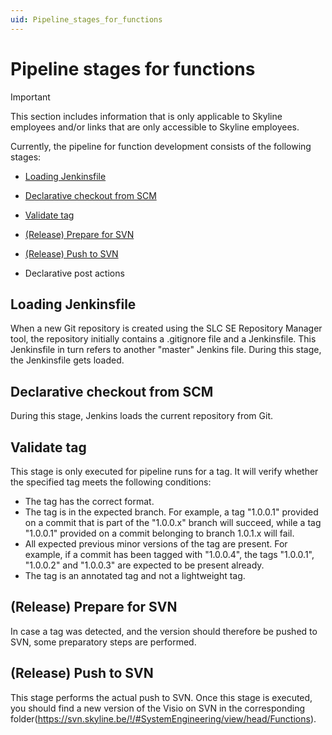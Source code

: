 ```yaml
---
uid: Pipeline_stages_for_functions
---
```


# Pipeline stages for functions

> [!IMPORTANT]
> This section includes information that is only applicable to Skyline employees and/or links that are only accessible to Skyline employees.

Currently, the pipeline for function development consists of the following stages:

- [Loading Jenkinsfile](#loading-jenkinsfile)

- [Declarative checkout from SCM](#declarative-checkout-from-scm)

- [Validate tag](#validate-tag)

- [(Release) Prepare for SVN](#release-prepare-for-svn)

- [(Release) Push to SVN](#release-push-to-svn)

- Declarative post actions

## Loading Jenkinsfile

When a new Git repository is created using the SLC SE Repository Manager tool, the repository initially contains a .gitignore file and a Jenkinsfile. This Jenkinsfile in turn refers to another "master" Jenkins file. During this stage, the Jenkinsfile gets loaded.

## Declarative checkout from SCM

During this stage, Jenkins loads the current repository from Git.

## Validate tag

This stage is only executed for pipeline runs for a tag. It will verify whether the specified tag meets the following conditions:

- The tag has the correct format.
- The tag is in the expected branch. For example, a tag "1.0.0.1" provided on a commit that is part of the "1.0.0.x" branch will succeed, while a tag "1.0.0.1" provided on a commit belonging to branch 1.0.1.x will fail.
- All expected previous minor versions of the tag are present. For example, if a commit has been tagged with "1.0.0.4", the tags "1.0.0.1", "1.0.0.2" and "1.0.0.3" are expected to be present already.
- The tag is an annotated tag and not a lightweight tag.

## (Release) Prepare for SVN

In case a tag was detected, and the version should therefore be pushed to SVN, some preparatory steps are performed.

## (Release) Push to SVN

This stage performs the actual push to SVN. Once this stage is executed, you should find a new version of the Visio on SVN in the corresponding folder(<https://svn.skyline.be/!/#SystemEngineering/view/head/Functions>).
